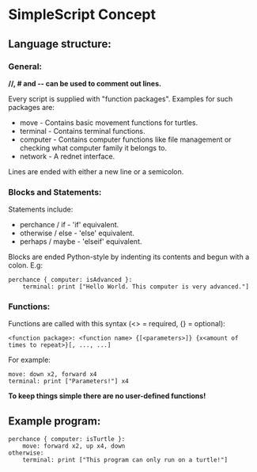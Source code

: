 # SimpleScript Concept

## Language structure:

### General:
**//, # and -- can be used to comment out lines.**

Every script is supplied with "function packages".
Examples for such packages are:
* move - Contains basic movement functions for turtles.
* terminal - Contains terminal functions.
* computer - Contains computer functions like file management or checking what computer family it belongs to.
* network - A rednet interface.

Lines are ended with either a new line or a semicolon.

### Blocks and Statements:
Statements include:
* perchance / if - 'if' equivalent.
* otherwise / else - 'else' equivalent.
* perhaps / maybe - 'elseif' equivalent.

Blocks are ended Python-style by indenting its contents and begun with a colon.
E.g:

```
perchance { computer: isAdvanced }:
	terminal: print ["Hello World. This computer is very advanced."]
```

### Functions:
Functions are called with this syntax (<> = required, {} = optional):
```
<function package>: <function name> {[<parameters>]} {x<amount of times to repeat>}[, ..., ...]
```

For example:
```
move: down x2, forward x4
terminal: print ["Parameters!"] x4
```

**To keep things simple there are no user-defined functions!**

## Example program:
```
perchance { computer: isTurtle }:
	move: forward x2, up x4, down
otherwise:
	terminal: print ["This program can only run on a turtle!"]
```



